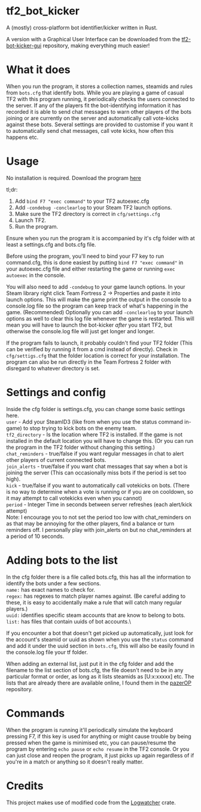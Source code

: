 # tf2_bot_kicker
A (mostly) cross-platform bot identifier/kicker written in Rust.

A version with a Graphical User Interface can be downloaded from the [tf2-bot-kicker-gui](https://github.com/Jenga500/tf2-bot-kicker-gui) repository, making everything much easier!

# What it does
When you run the program, it stores a collection names, steamids and rules from `bots.cfg` that identify bots. While you are playing a game of casual TF2 with this program running, it periodically checks the users connected to the server. If any of the players fit the bot-identifying information it has recorded it is able to send chat messages to warn other players of the bots joining or are currently on the server and automatically call vote-kicks against these bots. Several settings are provided to customise if you want it to automatically send chat messages, call vote kicks, how often this happens etc.

# Usage
No installation is required.
Download the program [here](https://github.com/Googe14/tf2_bot_kicker/releases)

tl;dr:
1. Add `bind F7 "exec command"` to your TF2 autoexec.cfg
2. Add `-condebug -conclearlog` to your Steam TF2 launch options.
3. Make sure the TF2 directory is correct in `cfg/settings.cfg`
4. Launch TF2.
5. Run the program.

Ensure when you run the program it is accompanied by it's cfg folder with at least a settings.cfg and bots.cfg file.

Before using the program, you'll need to bind your F7 key to run command.cfg, this is done easiest by putting `bind F7 "exec command"` in your autoexec.cfg file and either restarting the game or running `exec autoexec` in the console.

You will also need to add `-condebug` to your game launch options. In your Steam library right click Team Fortress 2 -> Properties and paste it into launch options. This will make the game print the output in the console to a console.log file so the program can keep track of what's happening in the game.
(Recommended) Optionally you can add `-conclearlog` to your launch options as well to clear this log file whenever the game is restarted. This will mean you will have to launch the bot-kicker *after* you start TF2, but otherwise the console.log file will just get longer and longer.

If the program fails to launch, it probably couldn't find your TF2 folder (This can be verified by running it from a cmd instead of directly). Check in `cfg/settigs.cfg` that the folder location is correct for your installation. The program can also be run directly in the Team Fortress 2 folder with disregard to whatever directory is set.

# Settings and config
Inside the cfg folder is settings.cfg, you can change some basic settings here.\
`user` - Add your SteamID3 (like from when you use the status command in-game) to stop trying to kick bots on the enemy team.\
`tf2_directory` - Is the location where TF2 is installed. If the game is not installed in the default location you will have to change this. (Or you can run the program in the TF2 folder without changing this setting.)\
`chat_reminders` - true/false if you want regular messages in chat to alert other players of current connected bots.\
`join_alerts` - true/false if you want chat messages that say when a bot is joining the server (This can occasionally miss bots if the period is set too high).\
`kick` - true/false if you want to automatically call votekicks on bots. (There is no way to determine when a vote is running or if you are on cooldown, so it may attempt to call votekicks even when you cannot)\
`period` - Integer Time in seconds between server refreshes (each alert/kick attempt)\
Note: I encourage you to not set the period too low with chat_reminders on as that may be annoying for the other players, find a balance or turn reminders off. I personally play with join_alerts on but no chat_reminders at a period of 10 seconds.

# Adding bots to the list
In the cfg folder there is a file called bots.cfg, this has all the information to identify the bots under a few sections.\
`name:` has exact names to check for.\
`regex:` has regexes to match player names against. (Be careful adding to these, it is easy to accidentally make a rule that will catch many regular players.)\
`uuid:` identifies specific steam accounts that are know to belong to bots.\
`list:` has files that contain uuids of bot accounts.\

If you encounter a bot that doesn't get picked up automatically, just look for the account's steamid or uuid as shown when you use the `status` command and add it under the uuid section in `bots.cfg`, this will also be easily found in the console.log file your tf folder.

When adding an external list, just put it in the cfg folder and add the filename to the list section of bots.cfg, the file doesn't need to be in any particular format or order, as long as it lists steamids as \[U:<zero-width space>x:xxxxx\] etc. The lists that are already there are available online, I found them in the [pazerOP](https://github.com/PazerOP/tf2_bot_detector) repository.

# Commands
When the program is running it'll periodically simulate the keyboard pressing F7, if this key is used for anything or might cause trouble by being pressed when the game is minimised etc, you can pause/resume the program by entering `echo pause` or `echo resume` in the TF2 console. Or you can just close and reopen the program, it just picks up again regardless of if you're in a match or anything so it doesn't really matter.

# Credits
This project makes use of modified code from the [Logwatcher](https://github.com/aravindavk/logwatcher) crate.
